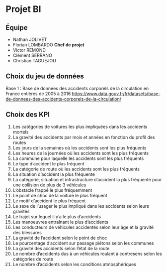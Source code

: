 # Projet BI

## Équipe
- Nathan JOLIVET
- Florian LOMBARDO **Chef de projet** 
- Victor REMOND
- Clément SERRANO
- Christian TAGUEJOU

## Choix du jeu de données
Base 1 : Base de données des accidents corporels de la circulation en France entières de 2005 à 2016
https://www.data.gouv.fr/fr/datasets/base-de-donnees-des-accidents-corporels-de-la-circulation/

## Choix des KPI
1. Les catégories de voitures les plus impliquées dans les accidents mortels
2. La gravité des accidents par mois et années en fonction du profil des routes
3. Les jours de la semaines où les accidents sont les plus fréquents
4. Les heures de la journées où les accidents sont les plus fréquents
5. La commune pour laquelle les accidents sont les plus fréquents
6. Le type d’accident le plus fréquent
7. La catégorie de route où les accidents sont les plus fréquents
8. La situation d’accident la plus fréquente
9. La catégorie, situation et infrastructure d’accident la plus fréquente pour une collision de plus de 3 véhicules
10. L’obstacle frappé le plus fréquemment
11. Le point de choc de la voiture le plus fréquent
12. Le motif d’accident le plus fréquent
13. Le sexe de l’usager le plus impliqué dans les accidents selon leurs gravités
14. Le trajet sur lequel il y’a le plus d’accidents
15. Les manoeuvres entraînant le plus d’accidents
16. Les conducteurs de véhicules accidentés selon leur âge et la gravité des blessures
17. La gravité de l’accident selon le point de choc
18. Le pourcentage d’accident sur passage piétons selon les communes
19. La gravité des accidents selon l’état de la route
20. Le nombre d’accidents dus à un véhicules roulant à contresens selon les catégories de route
21. Le nombre d’accidents selon les conditions atmosphériques

